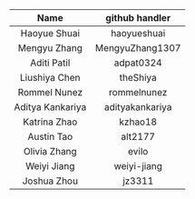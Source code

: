 | Name  | github handler | 
|:---:|:---:|
| Haoyue Shuai | haoyueshuai |
| Mengyu Zhang | MengyuZhang1307 |
| Aditi Patil  | adpat0324 |
| Liushiya Chen | theShiya |
| Rommel Nunez | rommelnunez |
| Aditya Kankariya | adityakankariya |
| Katrina Zhao | kzhao18 |
| Austin Tao   | alt2177 |
| Olivia Zhang | evilo |
| Weiyi Jiang | weiyi-jiang |
| Joshua Zhou | jz3311 |
